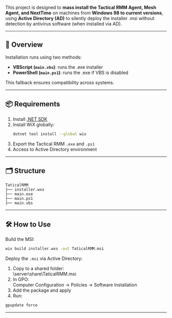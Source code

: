 This project is designed to **mass install the Tactical RMM Agent, Mesh Agent, and NextTime** on machines from **Windows 98 to current versions**, using **Active Directory (AD)** to silently deploy the installer .msi without detection by antivirus software (when installed via AD).

---

## 🧠 Overview

Installation runs using two methods:

- **VBScript (`main.vbs`)**: runs the .exe installer
- **PowerShell (`main.ps1`)**: runs the .exe if VBS is disabled

This fallback ensures compatibility across systems.

---

## 📦 Requirements

1. Install [.NET SDK](https:dotnet.microsoft.comen-usdownload)  
2. Install WiX globally:  
   ```bash
   dotnet tool install --global wix
   ```
3. Export the Tactical RMM `.exe` and `.ps1`
4. Access to Active Directory environment

---

## 🗂️ Structure

```
TaticalRMM
├── installer.wxs
├── main.exe
├── main.ps1
├── main.vbs
```

---

## 🛠️ How to Use

Build the MSI:

```bash
wix build installer.wxs -out TaticalRMM.msi
```

Deploy the `.msi` via Active Directory:

1. Copy to a shared folder:  
   \\server\\share\\TaticalRMM.msi
2. In GPO:  
   Computer Configuration → Policies → Software Installation
3. Add the package and apply
4. Run:

```bash
gpupdate force
```

---

